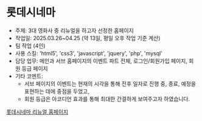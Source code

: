 # 롯데시네마
- 주제: 3대 영화사 중 리뉴얼을 하고자 선정한 홈페이지
- 작업일: 2025.03.26~04.25 (약 13일, 평일 오후 작업 기준 계산)
- 팀 작업 (4인)
- 사용 스킬: 'html5', 'css3', 'javascript', 'jquery', 'php', 'mysql'
- 담당 업무: 메인과 서브 홈페이지의 이벤트 파트 전체, 로그인/회원가입 페이지, 회원 등급 페이지
- 기타 코멘트:
  - 서브 페이지의 이벤트는 현재의 시각을 통해 전후 일자로 진행 중, 종료, 예정을 표현하는 데에 중점을 두었고,
  - 회원 등급은 아코디언 효과를 통해 최대한 간결하게 보여주고자 하였습니다.

<a href="http://shyport.dothome.co.kr/롯데시네마/">롯데시네마 리뉴얼 홈페이지</a>
